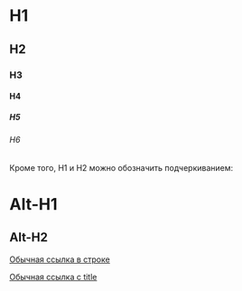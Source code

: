 # H1
## H2
### H3
#### H4
##### H5
###### H6

Кроме того, H1 и H2 можно обозначить подчеркиванием:

Alt-H1
======

Alt-H2
------
[Обычная ссылка в строке](https://www.google.com)

[Обычная ссылка с title](https://www.google.com "Сайт Google")